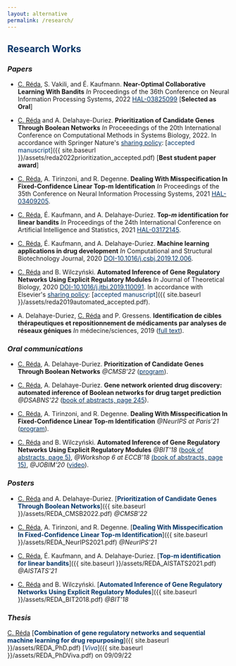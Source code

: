 ```yaml
---
layout: alternative
permalink: /research/
---
```


## **<font color="#003366">Research Works</font>**

### *Papers*

- <u>C. Réda</u>, S. Vakili, and É. Kaufmann. **Near-Optimal Collaborative Learning With Bandits** *In* Proceedings of the 36th Conference on Neural Information Processing Systems, 2022 [<font color="#003366">HAL-03825099</font>](https://hal.archives-ouvertes.fr/hal-03825099) [**Selected as Oral**]

- <u>C. Réda</u> and A. Delahaye-Duriez. **Prioritization of Candidate Genes Through Boolean Networks** *In* Proceeedings of the 20th International Conference on Computational Methods in Systems Biology, 2022. 
In accordance with Springer Nature's [<font color="#003366">sharing policy</font>](https://www.springernature.com/gp/open-research/policies/accepted-manuscript-terms): [<font color="003366">accepted manuscript</font>]({{ site.baseurl }}/assets/reda2022prioritization_accepted.pdf) [**Best student paper award**]

- <u>C. Réda</u>, A. Tirinzoni, and R. Degenne. **Dealing With Misspecification In Fixed-Confidence Linear Top-m Identification** *In* Proceedings of the 35th Conference on Neural Information Processing Systems, 2021 [<font color="#003366">HAL-03409205</font>](https://hal.archives-ouvertes.fr/hal-03409205).

- <u>C. Réda</u>, É. Kaufmann, and A. Delahaye-Duriez. **Top-*m* identification for linear bandits** *In* Proceedings of the 24th International Conference on Artificial Intelligence and Statistics, 2021 [<font color="#003366">HAL-03172145</font>](http://proceedings.mlr.press/v130/reda21a.html).

- <u>C. Réda</u>, É. Kaufmann, and A. Delahaye-Duriez. **Machine learning applications in drug development** *In* Computational and Structural Biotechnology Journal, 2020 [<font color="#003366">DOI-10.1016/j.csbj.2019.12.006</font>](https://doi.org/10.1016/j.csbj.2019.12.006).

- <u>C. Réda</u> and B. Wilczyński. **Automated Inference of Gene Regulatory Networks Using Explicit Regulatory Modules** *In* Journal of Theoretical Biology, 2020 [<font color="#003366">DOI-10.1016/j.jtbi.2019.110091</font>](https://doi.org/10.1016/j.jtbi.2019.110091). In accordance with Elsevier's [<font color="#003366">sharing policy</font>](https://www.elsevier.com/about/policies/sharing): [<font color="#003366">accepted manuscript</font>]({{ site.baseurl }}/assets/reda2019automated_accepted.pdf).

- A. Delahaye-Duriez, <u>C. Réda</u> and P. Gressens. **Identification de cibles thérapeutiques et repositionnement de médicaments par analyses de réseaux géniques**
*In* médecine/sciences, 2019 ([<font color="#003366">full text</font>](https://www.medecinesciences.org/en/articles/medsci/full_html/2019/07/msc190127/msc190127.html)).

### *Oral communications*

- <u>C. Réda</u>, A. Delahaye-Duriez. **Prioritization of Candidate Genes Through Boolean Networks** *@CMSB'22* ([<font color="#003366">program</font>](https://fmi.unibuc.ro/en/cmsb-2022/cmsb-2022-program/)).

- <u>C. Réda</u>, A. Delahaye-Duriez. **Gene network oriented drug discovery: automated inference of Boolean networks for drug target prediction**
*@DSABNS'22* ([<font color="#003366">book of abstracts, page 245</font>](https://sites.google.com/view/dsabns2022/scientific-programme/book-of-abstracts)).

- <u>C. Réda</u>, A. Tirinzoni, and R. Degenne. **Dealing With Misspecification In Fixed-Confidence Linear Top-m Identification** *@NeurIPS at Paris'21* ([<font color="#003366">program</font>](https://neurips2021paris.github.io/)).

- <u>C. Réda</u> and B. Wilczyński. **Automated Inference of Gene Regulatory Networks Using Explicit Regulatory Modules**
*@BIT'18* ([<font color="#003366">book of abstracts, page 5)</font>](http://fizyka.umk.pl/~bit/BIT18/boa.pdf), 
*@Workshop 6 at ECCB'18* [<font color="#003366">(book of abstracts, page 15)</font>](http://eccb18.org/wp-content/uploads/2018/09/ECCB_2018_W6_abstract_booklet.pdf),
*@JOBIM'20* ([<font color="#003366">video</font>](https://relaiswebcasting.mediasite.com/Mediasite/Catalog/Mobile/FolderPresentation/e534823f-0c95-4836-bf85-bfa80af22909/e60de102-23a5-4e78-b65e-1f5c9acff29f/d545b26742db4a4bbdc34f467f5128391d/)).

### *Posters*

- <u>C. Réda</u> and A. Delahaye-Duriez. [**<font color="#003366">Prioritization of Candidate Genes Through Boolean Networks</font>**]({{ site.baseurl }}/assets/REDA_CMSB2022.pdf) *@CMSB'22*

- <u>C. Réda</u>, A. Tirinzoni, and R. Degenne. [**<font color="#003366">Dealing With Misspecification In Fixed-Confidence Linear Top-m Identification</font>**]({{ site.baseurl }}/assets/REDA_NeurIPS2021.pdf) *@NeurIPS'21*

- <u>C. Réda</u>, É. Kaufmann, and A. Delahaye-Duriez. [**<font color="#003366">Top-m identification for linear bandits</font>**]({{ site.baseurl }}/assets/REDA_AISTATS2021.pdf) *@AISTATS'21*

- <u>C. Réda</u> and B. Wilczyński. [**<font color="#003366">Automated Inference of Gene Regulatory Networks Using Explicit Regulatory Modules</font>**]({{ site.baseurl }}/assets/REDA_BIT2018.pdf) *@BIT'18*

### *Thesis*

<u>C. Réda</u> [**<font color="#003366">Combination of gene regulatory networks and sequential machine learning for drug repurposing</font>**]({{ site.baseurl }}/assets/REDA_PhD.pdf) [*<font color="#003366">Viva</font>*]({{ site.baseurl }}/assets/REDA_PhDViva.pdf) on 09/09/22


